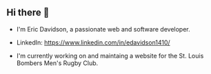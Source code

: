 ## Hi there 👋

- I'm Eric Davidson, a passionate web and software developer.
  
- LinkedIn: https://www.linkedin.com/in/edavidson1410/
  
- I'm currently working on and maintaing a website for the St. Louis Bombers Men's Rugby Club.
<!--
**edavidson1410/edavidson1410** is a ✨ _special_ ✨ repository because its `README.md` (this file) appears on your GitHub profile.

Here are some ideas to get you started:

- 🔭 I’m currently working on ...
- 🌱 I’m currently learning ...
- 👯 I’m looking to collaborate on ...
- 🤔 I’m looking for help with ...
- 💬 Ask me about ...
- 📫 How to reach me: ...
- 😄 Pronouns: ...
- ⚡ Fun fact: ...
-->
